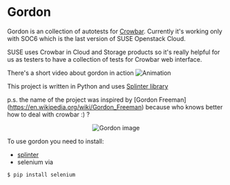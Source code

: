 # Gordon
Gordon is an collection of autotests for [Crowbar](https://github.com/crowbar/crowbar). Currently it's working only with SOC6 which is the last version of SUSE Openstack Cloud. 

SUSE uses Crowbar in Cloud and Storage products so it's really helpful for us as testers to have a collection of tests for Crowbar web interface. 

There's a short video about gordon in action
![Animation](https://raw.githubusercontent.com/Evalle/gordon/master/desktop-animation.gif "Gordon in action")


This project is written in Python and uses [Splinter library](https://splinter.readthedocs.io/en/latest/)

p.s. the name of the project was inspired by [Gordon Freeman] (https://en.wikipedia.org/wiki/Gordon_Freeman) because who knows better how to deal with crowbar :) ? 
<p align="center">
  <img src="https://raw.githubusercontent.com/Evalle/gordon/master/gordon.jpg?raw=true" alt="Gordon image"/>
</p>

To use gordon you need to install:
- [splinter](https://github.com/cobrateam/splinter)
- selenium via 
```
$ pip install selenium
```
